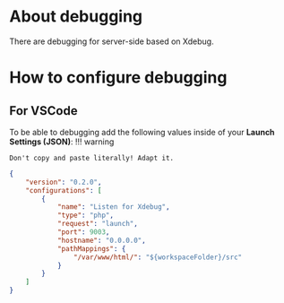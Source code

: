 # About debugging

There are debugging for server-side based on Xdebug.

# How to configure debugging

## For VSCode

To be able to debugging add the following values inside of your **Launch Settings (JSON)**:
!!! warning

    Don't copy and paste literally! Adapt it.

```json
{
    "version": "0.2.0",
    "configurations": [
        {
            "name": "Listen for Xdebug",
            "type": "php",
            "request": "launch",
            "port": 9003,
            "hostname": "0.0.0.0",
            "pathMappings": {
                "/var/www/html/": "${workspaceFolder}/src"
            }
        }
    ]
}
```
